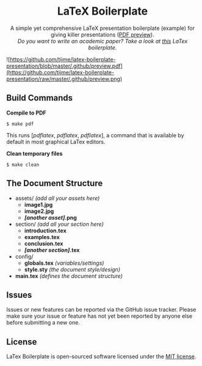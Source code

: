 <h1 align="center">LaTeX Boilerplate</h1>
<p align="center">A simple yet comprehensive LaTeX presentation boilerplate (example) for giving killer presentations (<a href="https://github.com/tijme/latex-boilerplate-presentation/blob/master/.github/preview.pdf">PDF preview</a>).<br><i>Do you want to write an academic paper? Take a look at <a href="https://github.com/tijme/latex-boilerplate-paper">this</a> LaTex boilerplate.</i></p>

![https://github.com/tijme/latex-boilerplate-presentation/blob/master/.github/preview.pdf](https://github.com/tijme/latex-boilerplate-presentation/raw/master/.github/preview.png)

## Build Commands

**Compile to PDF**

`$ make pdf`

This runs [*pdflatex*, *pdflatex*, *pdflatex*], a command that is available by default in most graphical LaTex editors.

**Clean temporary files**

`$ make clean`

## The Document Structure

* assets/ *(add all your assets here)*
    * **image1.jpg**
    * **image2.jpg**
    * ***[another asset]*.png**
* section/ *(add all your section here)*
    * **introduction.tex**
    * **examples.tex**
    * **conclusion.tex**
    * ***[another section]*.tex**
* config/
    * **globals.tex** *(variables/settings)*
    * **style.sty** *(the document style/design)*
* **main.tex** *(defines the document structure)*

## Issues

Issues or new features can be reported via the GitHub issue tracker. Please make sure your issue or feature has not yet been reported by anyone else before submitting a new one.

## License

LaTex Boilerplate is open-sourced software licensed under the [MIT license](https://github.com/tijme/latex-boilerplate-presentation/blob/master/LICENSE.md).
